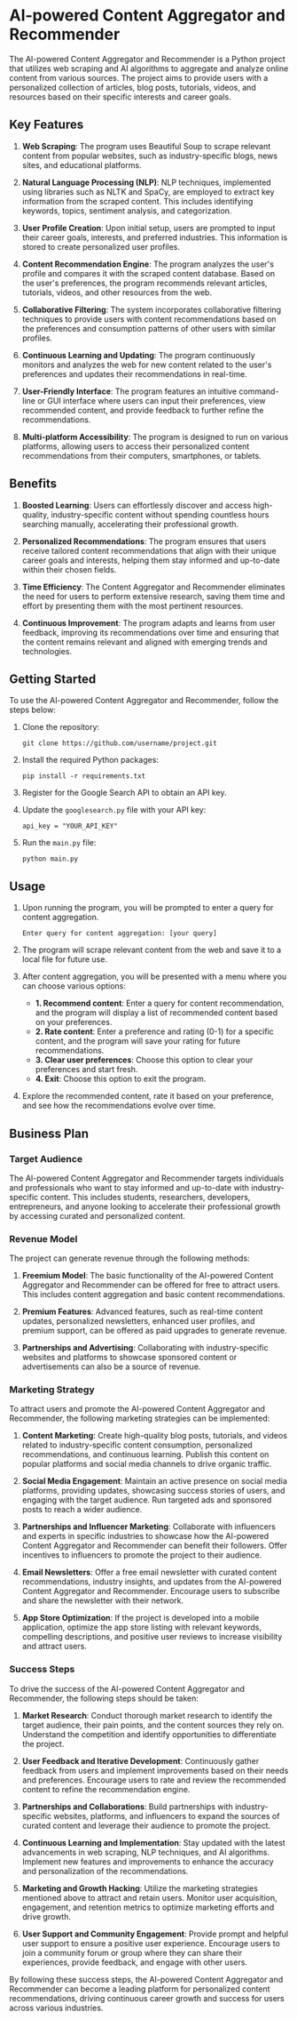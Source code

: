 # AI-powered Content Aggregator and Recommender

The AI-powered Content Aggregator and Recommender is a Python project that utilizes web scraping and AI algorithms to aggregate and analyze online content from various sources. The project aims to provide users with a personalized collection of articles, blog posts, tutorials, videos, and resources based on their specific interests and career goals.

## Key Features

1. **Web Scraping**: The program uses Beautiful Soup to scrape relevant content from popular websites, such as industry-specific blogs, news sites, and educational platforms.

2. **Natural Language Processing (NLP)**: NLP techniques, implemented using libraries such as NLTK and SpaCy, are employed to extract key information from the scraped content. This includes identifying keywords, topics, sentiment analysis, and categorization.

3. **User Profile Creation**: Upon initial setup, users are prompted to input their career goals, interests, and preferred industries. This information is stored to create personalized user profiles.

4. **Content Recommendation Engine**: The program analyzes the user's profile and compares it with the scraped content database. Based on the user's preferences, the program recommends relevant articles, tutorials, videos, and other resources from the web.

5. **Collaborative Filtering**: The system incorporates collaborative filtering techniques to provide users with content recommendations based on the preferences and consumption patterns of other users with similar profiles.

6. **Continuous Learning and Updating**: The program continuously monitors and analyzes the web for new content related to the user's preferences and updates their recommendations in real-time.

7. **User-Friendly Interface**: The program features an intuitive command-line or GUI interface where users can input their preferences, view recommended content, and provide feedback to further refine the recommendations.

8. **Multi-platform Accessibility**: The program is designed to run on various platforms, allowing users to access their personalized content recommendations from their computers, smartphones, or tablets.

## Benefits

1. **Boosted Learning**: Users can effortlessly discover and access high-quality, industry-specific content without spending countless hours searching manually, accelerating their professional growth.

2. **Personalized Recommendations**: The program ensures that users receive tailored content recommendations that align with their unique career goals and interests, helping them stay informed and up-to-date within their chosen fields.

3. **Time Efficiency**: The Content Aggregator and Recommender eliminates the need for users to perform extensive research, saving them time and effort by presenting them with the most pertinent resources.

4. **Continuous Improvement**: The program adapts and learns from user feedback, improving its recommendations over time and ensuring that the content remains relevant and aligned with emerging trends and technologies.

## Getting Started

To use the AI-powered Content Aggregator and Recommender, follow the steps below:

1. Clone the repository:
   ```
   git clone https://github.com/username/project.git
   ```

2. Install the required Python packages:
   ```
   pip install -r requirements.txt
   ```

3. Register for the Google Search API to obtain an API key.

4. Update the `googlesearch.py` file with your API key:
   ```
   api_key = "YOUR_API_KEY"
   ```

5. Run the `main.py` file:
   ```
   python main.py
   ```

## Usage

1. Upon running the program, you will be prompted to enter a query for content aggregation.
   ```
   Enter query for content aggregation: [your query]
   ```

2. The program will scrape relevant content from the web and save it to a local file for future use.

3. After content aggregation, you will be presented with a menu where you can choose various options:
   - **1. Recommend content**: Enter a query for content recommendation, and the program will display a list of recommended content based on your preferences.
   - **2. Rate content**: Enter a preference and rating (0-1) for a specific content, and the program will save your rating for future recommendations.
   - **3. Clear user preferences**: Choose this option to clear your preferences and start fresh.
   - **4. Exit**: Choose this option to exit the program.

4. Explore the recommended content, rate it based on your preference, and see how the recommendations evolve over time.

## Business Plan

### Target Audience

The AI-powered Content Aggregator and Recommender targets individuals and professionals who want to stay informed and up-to-date with industry-specific content. This includes students, researchers, developers, entrepreneurs, and anyone looking to accelerate their professional growth by accessing curated and personalized content.

### Revenue Model

The project can generate revenue through the following methods:

1. **Freemium Model**: The basic functionality of the AI-powered Content Aggregator and Recommender can be offered for free to attract users. This includes content aggregation and basic content recommendations.

2. **Premium Features**: Advanced features, such as real-time content updates, personalized newsletters, enhanced user profiles, and premium support, can be offered as paid upgrades to generate revenue.

3. **Partnerships and Advertising**: Collaborating with industry-specific websites and platforms to showcase sponsored content or advertisements can also be a source of revenue.

### Marketing Strategy

To attract users and promote the AI-powered Content Aggregator and Recommender, the following marketing strategies can be implemented:

1. **Content Marketing**: Create high-quality blog posts, tutorials, and videos related to industry-specific content consumption, personalized recommendations, and continuous learning. Publish this content on popular platforms and social media channels to drive organic traffic.

2. **Social Media Engagement**: Maintain an active presence on social media platforms, providing updates, showcasing success stories of users, and engaging with the target audience. Run targeted ads and sponsored posts to reach a wider audience.

3. **Partnerships and Influencer Marketing**: Collaborate with influencers and experts in specific industries to showcase how the AI-powered Content Aggregator and Recommender can benefit their followers. Offer incentives to influencers to promote the project to their audience.

4. **Email Newsletters**: Offer a free email newsletter with curated content recommendations, industry insights, and updates from the AI-powered Content Aggregator and Recommender. Encourage users to subscribe and share the newsletter with their network.

5. **App Store Optimization**: If the project is developed into a mobile application, optimize the app store listing with relevant keywords, compelling descriptions, and positive user reviews to increase visibility and attract users.

### Success Steps

To drive the success of the AI-powered Content Aggregator and Recommender, the following steps should be taken:

1. **Market Research**: Conduct thorough market research to identify the target audience, their pain points, and the content sources they rely on. Understand the competition and identify opportunities to differentiate the project.

2. **User Feedback and Iterative Development**: Continuously gather feedback from users and implement improvements based on their needs and preferences. Encourage users to rate and review the recommended content to refine the recommendation engine.

3. **Partnerships and Collaborations**: Build partnerships with industry-specific websites, platforms, and influencers to expand the sources of curated content and leverage their audience to promote the project.

4. **Continuous Learning and Implementation**: Stay updated with the latest advancements in web scraping, NLP techniques, and AI algorithms. Implement new features and improvements to enhance the accuracy and personalization of the recommendations.

5. **Marketing and Growth Hacking**: Utilize the marketing strategies mentioned above to attract and retain users. Monitor user acquisition, engagement, and retention metrics to optimize marketing efforts and drive growth.

6. **User Support and Community Engagement**: Provide prompt and helpful user support to ensure a positive user experience. Encourage users to join a community forum or group where they can share their experiences, provide feedback, and engage with other users.

By following these success steps, the AI-powered Content Aggregator and Recommender can become a leading platform for personalized content recommendations, driving continuous career growth and success for users across various industries.